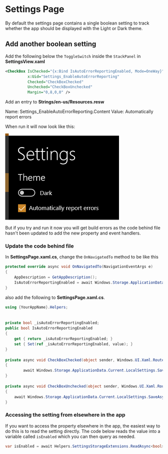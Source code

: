 # Settings Page

By default the settings page contains a single boolean setting to track whether the app should be displayed with the Light or Dark theme.

## Add another boolean setting 

Add the following below the `ToggleSwitch` inside the `StackPanel` in **SettingsView.xaml**

```xml
<CheckBox IsChecked="{x:Bind IsAutoErrorReportingEnabled, Mode=OneWay}"
          x:Uid="Settings_EnableAutoErrorReporting"
          Checked="CheckBoxChecked"
          Unchecked="CheckBoxUnchecked"
          Margin="0,8,0,0" />
```

Add an entry to **Strings/en-us/Resources.resw**

Name: Settings_EnableAutoErrorReporting.Content
Value: Automatically report errors

When run it will now look like this:

![](../resources/modifications/Settings_added_checkbox.png)

But if you try and run it now you will get build errors as the code behind file hasn't been updated to add the new property and event handlers.

### Update the code behind file

In **SettingsPage.xaml.cs**, change the `OnNavigatedTo` method to be like this

```csharp
protected override async void OnNavigatedTo(NavigationEventArgs e)
{
    AppDescription = GetAppDescription();
    IsAutoErrorReportingEnabled = await Windows.Storage.ApplicationData.Current.LocalSettings.ReadAsync<bool>(nameof(IsAutoErrorReportingEnabled));
}
```

also add the following to **SettingsPage.xaml.cs**.

```csharp
using {YourAppName}.Helpers;


private bool _isAutoErrorReportingEnabled;
public bool IsAutoErrorReportingEnabled
{
    get { return _isAutoErrorReportingEnabled; }
    set { Set(ref _isAutoErrorReportingEnabled, value); }
}

private async void CheckBoxChecked(object sender, Windows.UI.Xaml.RoutedEventArgs e)
{
        await Windows.Storage.ApplicationData.Current.LocalSettings.SaveAsync(nameof(IsAutoErrorReportingEnabled), true);
}

private async void CheckBoxUnchecked(object sender, Windows.UI.Xaml.RoutedEventArgs e)
{
    await Windows.Storage.ApplicationData.Current.LocalSettings.SaveAsync(nameof(IsAutoErrorReportingEnabled), false);
}
```

### Accessing the setting from elsewhere in the app

If you want to access the property elsewhere in the app, the easiest way to do this is to read the setting directly. The code below reads the value into a variable called `isEnabled` which you can then query as needed.

```csharp
var isEnabled = await Helpers.SettingsStorageExtensions.ReadAsync<bool>(Windows.Storage.ApplicationData.Current.LocalSettings, "IsAutoErrorReportingEnabled");
```
